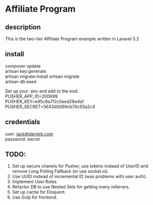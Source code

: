 # Affiliate Program

## description
This is the two-tier Affiliate Program example written in Laravel 5.2<br />

## install

composer update<br />
artisan key:generate<br />
artisan migrate:install
artisan migrate<br />
artisan db:seed<br />

Set up your .env and add to the end:<br />
PUSHER_APP_ID=200699<br />
PUSHER_KEY=e95c6a7f2c5eed28e4a1<br />
PUSHER_SECRET=5643d0099cb74c93a2c4<br />

## credentials
user: jack@daniels.com <br />
password: secret

## TODO:
1. Set up secure chanels for Pusher, use tokens instead of UserID and remove Long Polling Fallback (or use socket.io).<br />
2. Use UUID instead of incremental ID (was problems with user auth).
3. Implement User Roles.
4. Refactor DB to use Nested Sets for getting many referrers.
5. Set up cache for Eloquent.
6. Use Gulp for frontend.